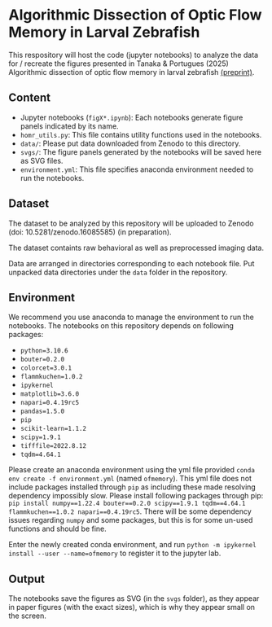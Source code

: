 # Algorithmic Dissection of Optic Flow Memory in Larval Zebrafish
This respository will host the code (jupyter notebooks) to analyze the data for / recreate the figures presented in Tanaka & Portugues (2025) Algorithmic dissection of optic flow memory in larval zebrafish [(preprint)](https://www.biorxiv.org/content/10.1101/2025.04.15.648832v1.abstract).

## Content
- Jupyter notebooks (`figX*.ipynb`): Each notebooks generate figure panels indicated by its name.
- `homr_utils.py`: This file contains utility functions used in the notebooks.
- `data/`: Please put data downloaded from Zenodo to this directory.
- `svgs/`: The figure panels generated by the notebooks will be saved here as SVG files.
- `environment.yml`: This file specifies anaconda environment needed to run the notebooks.

## Dataset
The dataset to be analyzed by this repository will be uploaded to Zenodo (doi: 10.5281/zenodo.16085585) (in preparation). 

The dataset containts raw behavioral as well as preprocessed imaging data.

Data are arranged in directories corresponding to each notebook file. Put unpacked data directories under the `data` folder in the repository.

## Environment
We recommend you use anaconda to manage the environment to run the notebooks.
The notebooks on this repository depends on following packages:
- `python=3.10.6`
- `bouter=0.2.0`
- `colorcet=3.0.1`
- `flammkuchen=1.0.2`
- `ipykernel`
- `matplotlib=3.6.0`
- `napari=0.4.19rc5`
- `pandas=1.5.0`
- `pip`
- `scikit-learn=1.1.2`
- `scipy=1.9.1`
- `tifffile=2022.8.12`
- `tqdm=4.64.1`

Please create an anaconda environment using the yml file provided `conda env create -f environment.yml` (named `ofmemory`). This yml file does not include packages installed through `pip` as including these made resolving dependency impossibly slow. Please install following packages through pip: `pip install numpy==1.22.4 bouter==0.2.0 scipy==1.9.1 tqdm==4.64.1 flammkuchen==1.0.2 napari==0.4.19rc5`. There will be some dependency issues regarding `numpy` and some packages, but this is for some un-used functions and should be fine.

Enter the newly created conda environment, and run `python -m ipykernel install --user --name=ofmemory` to register it to the jupyter lab. 

## Output
The notebooks save the figures as SVG (in the `svgs` folder), as they appear in paper figures (with the exact sizes), which is why they appear small on the screen.
